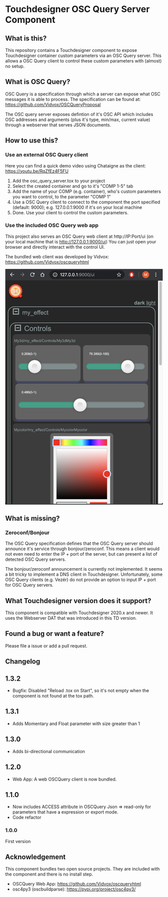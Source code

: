 # Touchdesigner OSC Query Server Component 

## What is this?

This repository contains a Touchdesigner component to expose Touchdesigner container custom parameters via an OSC Query server.
This allows a OSC Query client to control these custom parameters with (almost) no setup.


## What is OSC Query?

OSC Query is a specification through which a server can expose what OSC messages it is able to process. 
The specification can be found at: https://github.com/Vidvox/OSCQueryProposal

The OSC query server exposes defintion of it's OSC API which includes OSC addresses and arguments (plus it's type, min/max, current value) through a webserver that serves JSON documents.


## How to use this?

### Use an external OSC Query client

Here you can find a quick demo video using Chataigne as the client:
https://youtu.be/RqZfEz4F5FU

1. Add the osc_query_server.tox to your project
2. Select the created container and go to it's "COMP 1-5" tab
3. Add the name of your COMP (e.g. container), who's custom parameters you want to control, to the parameter "COMP 1"
4. Use a OSC Query client to connect to the component the port specified (default: 9000); e.g. 127.0.0.1:9000 if it's on your local machine
5. Done. Use your client to control the custom parameters.

### Use the included OSC Query web app

This project also serves an OSC Query web client at http://IP:Port/ui (on your local machine that is http://127.0.0.1:9000/ui)
You can just open your browser and directly interact with the control UI.

The bundled web client was developed by Vidvox:
https://github.com/Vidvox/oscqueryhtml

![web-ui.png](assets/web-ui.png)


## What is missing?

### Zeroconf/Bonjour

The OSC Query specification defines that the OSC Query server should announce it's service through bonjour/zeroconf. This means a client would not even need to enter the IP + port of the server, but can present a list of detected OSC Query servers. 

The bonjour/zeroconf announcement is currently not implemented. It seems a bit tricky to implement a DNS client in Touchdesigner.
Unfortunately, some OSC Query clients (e.g. Vezér) do not provide an option to input IP + port for OSC Query servers. 


## What Touchdesigner version does it support?

This component is compatible with Touchdesigner 2020.x and newer.
It uses the Webserver DAT that was introduced in this TD version.


## Found a bug or want a feature?

Please file a issue or add a pull request.


## Changelog

## 1.3.2

* Bugfix: Disabled "Reload .tox on Start", so it's not empty when the component is not found at the tox path.

## 1.3.1

* Adds Momentary and Float parameter with size greater than 1

## 1.3.0

* Adds bi-directional communication

## 1.2.0

* Web App: A web OSCQuery client is now bundled.

## 1.1.0

* Now includes ACCESS attribute in OSCQuery Json => read-only for parameters that have a expression or export mode.
* Code refactor

### 1.0.0
First version


## Acknowledgement

This component bundles two open source projects. They are included with the component and there is no install step.

* OSCQuery Web App: https://github.com/Vidvox/oscqueryhtml
* osc4py3 (oscbuildparse): https://pypi.org/project/osc4py3/